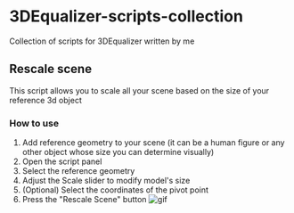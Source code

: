 # 3DEqualizer-scripts-collection

Collection of scripts for 3DEqualizer written by me

## Rescale scene

This script allows you to scale all your scene based on the size of your reference 3d object

### How to use
1. Add reference geometry to your scene (it can be a human figure or any other object whose size you can determine visually)
2. Open the script panel
3. Select the reference geometry
4. Adjust the Scale slider to modify model's size
5. (Optional) Select the coordinates of the pivot point
6. Press the "Rescale Scene" button
![gif](https://github.com/YaroslavYushk/3DEqualizer-scripts-collection/blob/rescale_scene/Media/Rescale_scene.gif)

